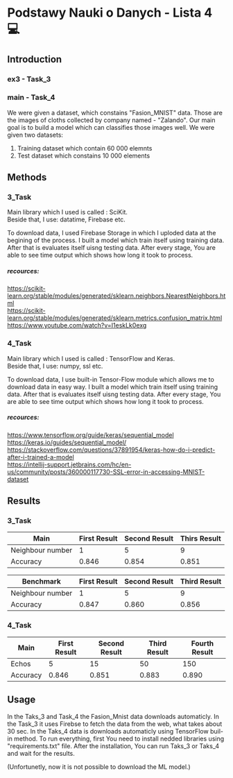 # Podstawy Nauki o Danych - Lista 4 :computer:
## Introduction
### ex3 - Task_3
### main - Task_4
We were given a dataset, which constains "Fasion_MNIST" data. Those are the images of cloths collected by company named - "Zalando". Our main goal is to build a model which can classifies those images well.
We were given two datasets:
  1. Training dataset which contain 60 000 elemnts
  2. Test dataset which constains 10 000 elements
## Methods
### 3_Task
Main library which I used is called : SciKit. <br />
Beside that, I use: datatime, Firebase etc.

To download data, I used Firebase Storage in which I uploded data at the begining of the process.
I built a model which train itself using training data. After that is evaluates itself uisng testing data.
After every stage, You are able to see time output which shows how long it took to process.

##### recources:
https://scikit-learn.org/stable/modules/generated/sklearn.neighbors.NearestNeighbors.html <br />
https://scikit-learn.org/stable/modules/generated/sklearn.metrics.confusion_matrix.html <br />
https://www.youtube.com/watch?v=I1eskLk0exg


### 4_Task
Main library which I used is called : TensorFlow and Keras. <br />
Beside that, I use: numpy, ssl etc.

To download data, I use built-in Tensor-Flow module which allows me to download data in easy way.
I built a model which train itself using training data. After that is evaluates itself uisng testing data.
After every stage, You are able to see time output which shows how long it took to process.

##### recources:
https://www.tensorflow.org/guide/keras/sequential_model <br />
https://keras.io/guides/sequential_model/ <br />
https://stackoverflow.com/questions/37891954/keras-how-do-i-predict-after-i-trained-a-model <br />
https://intellij-support.jetbrains.com/hc/en-us/community/posts/360000117730-SSL-error-in-accessing-MNIST-dataset

## Results
### 3_Task
| Main              | First Result  | Second Result | Thirs Result |
| ------------------| ------------- | ------------- | ------------ |
| Neighbour number  | 1             | 5             | 9            |
| Accuracy          | 0.846         | 0.854         | 0.851        |

| Benchmark         | First Result  | Second Result | Third Result |
| ------------------| ------------- | ------------- | ------------ |
| Neighbour number  | 1             | 5             | 9            |
| Accuracy          | 0.847         | 0.860         | 0.856        |

### 4_Task
| Main              | First Result  | Second Result | Third Result | Fourth Result |
| ------------------| ------------- | ------------- | ------------ | ------------- |
| Echos             | 5             | 15            | 50           | 150           |
| Accuracy          | 0.846         | 0.851         | 0.883        | 0.890         |

## Usage
In the Taks_3 and Task_4 the Fasion_Mnist data downloads automaticly. In the Task_3 it uses Firebse to fetch the data from the web, what takes about 30 sec. In the Taks_4 data is downloads automaticly using TensorFlow buil-in method.
To run everything, first You need to install nedded libraries using "requirements.txt" file.
After the installation, You can run Taks_3 or Taks_4 and wait for the results.

(Unfortunetly, now it is not possible to download the ML model.)



